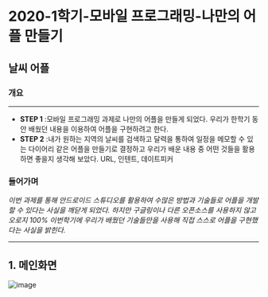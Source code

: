 # 2020-1학기-모바일 프로그래밍-나만의 어플 만들기
## 날씨 어플       
               
                        
                        
                        
              
### 개요
--- 
* **STEP 1** :모바일 프로그래밍 과제로 나만의 어플을 만들게 되었다.
우리가 한학기 동안 배웠던 내용을 이용하여 어플을 구현하려고 한다.
* **STEP 2** :내가 원하는 지역의 날씨를 검색하고 달력을 통하여 일정을 메모할 수 있는 다이어리 같은 어플을 만들기로 결정하고 우리가 배운 내용 중 
어떤 것들을 활용하면 좋을지 생각해 보았다.
URL, 인텐트, 데이트피커 

### 들어가며
*이번 과제를 통해 안드로이드 스튜디오를 활용하여 수많은 방법과 기술들로 어플을 개발할 수 있다는 사실을 깨닫게 되었다. 하지만 구글링이나 다른 오픈소스를 사용하지 않고 오로지 100% 이번학기에 우리가 배웠던 기술들만을 사용해 직접 스스로 어플을 구현했다는 사실을 밝힌다.*

---

## 1. 메인화면
![image](https://user-images.githubusercontent.com/60773356/108058028-c48e5680-7096-11eb-87fd-7678b9471749.png)
